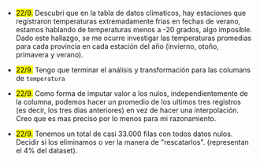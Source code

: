 - <mark>22/9.</mark> Descubri que en la tabla de datos climaticos, hay estaciones que registraron temperaturas extremadamente frias en fechas de verano, estamos hablando de temperaturas menos a -20 grados, algo imposible. Dado este hallazgo, se me ocurre investigar las temperaturas promedias para cada provincia en cada estación del año (invierno, otoño, primavera y verano).

- <mark>22/9.</mark> Tengo que terminar el análisis y transformación para las columans de `temperatura`

- <mark>22/9.</mark> Como forma de imputar valor a los nulos, independientemente de la columna, podemos hacer un promedio de los ultimos tres registros (es decir, los tres dias anteriores) en vez de hacer una interpolación. Creo que es mas preciso por lo menos para mi razonamiento.

- <mark>22/9.</mark> Tenemos un total de casi 33.000 filas con todos datos nulos. Decidir si los eliminamos o ver la manera de "rescatarlos". (representan el 4% del dataset).   